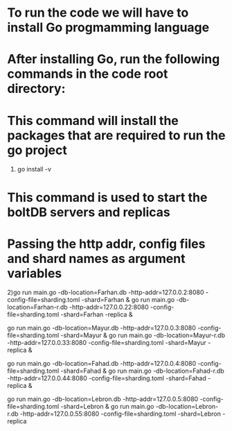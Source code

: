 # To run the code we will have to install Go progmamming language

# After installing Go, run the following commands in the code root directory:
# This command will install the packages that are required to run the go project
1) go install -v

# This command is used to start the boltDB servers and replicas
# Passing the http addr, config files and shard names as argument variables
2)go run main.go -db-location=Farhan.db -http-addr=127.0.0.2:8080 -config-file=sharding.toml -shard=Farhan &
go run main.go -db-location=Farhan-r.db -http-addr=127.0.0.22:8080 -config-file=sharding.toml -shard=Farhan -replica &

go run main.go -db-location=Mayur.db -http-addr=127.0.0.3:8080 -config-file=sharding.toml -shard=Mayur &
go run main.go -db-location=Mayur-r.db -http-addr=127.0.0.33:8080 -config-file=sharding.toml -shard=Mayur -replica &

go run main.go -db-location=Fahad.db -http-addr=127.0.0.4:8080 -config-file=sharding.toml -shard=Fahad &
go run main.go -db-location=Fahad-r.db -http-addr=127.0.0.44:8080 -config-file=sharding.toml -shard=Fahad -replica &

go run main.go -db-location=Lebron.db -http-addr=127.0.0.5:8080 -config-file=sharding.toml -shard=Lebron &
go run main.go -db-location=Lebron-r.db -http-addr=127.0.0.55:8080 -config-file=sharding.toml -shard=Lebron -replica


